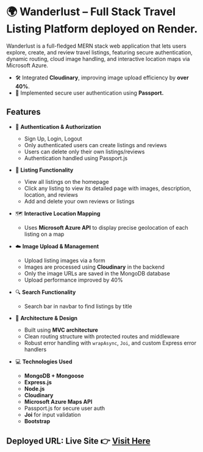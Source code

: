 # 🌍 Wanderlust – Full Stack Travel Listing Platform deployed on Render.

Wanderlust is a full-fledged MERN stack web application that lets users explore, create, and review travel listings, featuring secure authentication, dynamic routing, cloud image handling, and interactive location maps via Microsoft Azure.

- 🛠️ Integrated **Cloudinary**, improving image upload efficiency by **over 40%**.
- 🔐 Implemented secure user authentication using **Passport.**

## Features

- 🔐 **Authentication & Authorization**
  - Sign Up, Login, Logout
  - Only authenticated users can create listings and reviews
  - Users can delete only their own listings/reviews
  - Authentication handled using Passport.js

- 🧭 **Listing Functionality**
  - View all listings on the homepage
  - Click any listing to view its detailed page with images, description, location, and reviews
  - Add and delete your own reviews or listings

- 🗺️ **Interactive Location Mapping**
  - Uses **Microsoft Azure API** to display precise geolocation of each listing on a map

- ☁️ **Image Upload & Management**
  - Upload listing images via a form
  - Images are processed using **Cloudinary** in the backend
  - Only the image URLs are saved in the MongoDB database
  - Upload performance improved by 40%

- 🔍 **Search Functionality**
  - Search bar in navbar to find listings by title

- 🧱 **Architecture & Design**
  - Built using **MVC architecture**
  - Clean routing structure with protected routes and middleware
  - Robust error handling with `wrapAsync`, `Joi`, and custom Express error handlers

- 💻 **Technologies Used**
  - **MongoDB + Mongoose**
  - **Express.js**
  - **Node.js**
  - **Cloudinary**
  - **Microsoft Azure Maps API**
  - Passport.js for secure user auth
  - **Joi** for input validation
  - **Bootstrap** 


## Deployed URL: **Live Site 👉** [Visit Here](https://wanderlust-hcp4.onrender.com)



